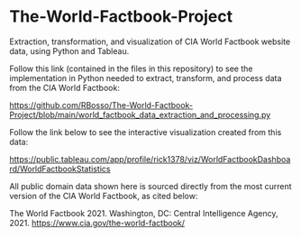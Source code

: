 # The-World-Factbook-Project
Extraction, transformation, and visualization of CIA World Factbook website data, using Python and Tableau.

Follow this link (contained in the files in this repository) to see the implementation in Python needed to extract, transform, and process data from the CIA World Factbook:

https://github.com/RBosso/The-World-Factbook-Project/blob/main/world_factbook_data_extraction_and_processing.py

Follow the link below to see the interactive visualization created from this data:

https://public.tableau.com/app/profile/rick1378/viz/WorldFactbookDashboard/WorldFactbookStatistics

All public domain data shown here is sourced directly from the most current version of the CIA World Factbook, as cited below:  
  
The World Factbook 2021. Washington, DC: Central Intelligence Agency, 2021. https://www.cia.gov/the-world-factbook/

